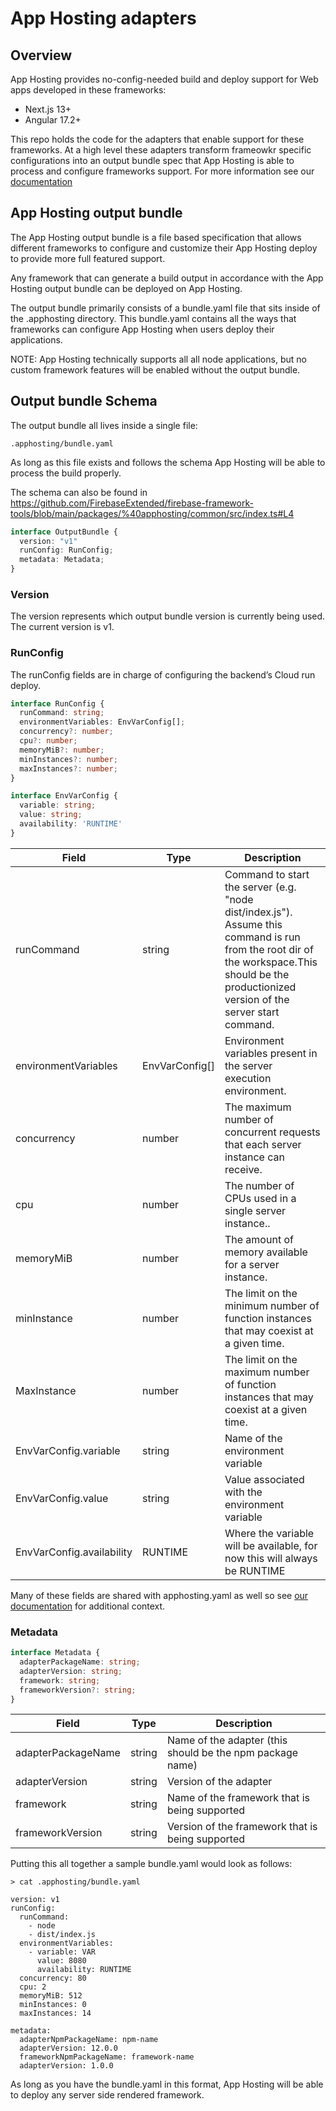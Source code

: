 # App Hosting adapters

## Overview

App Hosting provides no-config-needed build and deploy support for Web apps developed in these frameworks:

* Next.js 13+
* Angular 17.2+

This repo holds the code for the adapters that enable support for these frameworks. At a high level these adapters transform frameowkr specific configurations into an output bundle spec that App Hosting is able to process and configure frameworks support. For more information see our [documentation](https://firebase.google.com/docs/app-hosting/about-app-hosting#frameworks)

## App Hosting output bundle

The App Hosting output bundle is a file based specification that allows different frameworks to configure and customize their App Hosting deploy to provide more full featured support.

Any framework that can generate a build output in accordance with the App Hosting output bundle can be deployed on App Hosting.

The output bundle primarily consists of a bundle.yaml file that sits inside of the .apphosting directory. This bundle.yaml contains all the ways that frameworks can configure App Hosting when users deploy their applications.

NOTE: App Hosting technically supports all all node applications, but no custom framework features will be enabled without the output bundle.

## Output bundle Schema

The output bundle all lives inside a single file:

```shell
.apphosting/bundle.yaml
```

As long as this file exists and follows the schema App Hosting will be able to process the build properly.

The schema can also be found in <https://github.com/FirebaseExtended/firebase-framework-tools/blob/main/packages/%40apphosting/common/src/index.ts#L4>

```typescript
interface OutputBundle {
  version: "v1"
  runConfig: RunConfig;
  metadata: Metadata;
}
```

### Version

The version represents which output bundle version is currently being used. The current version is v1.

### RunConfig

The runConfig fields are in charge of configuring the backend’s Cloud run deploy.

```typescript
interface RunConfig {
  runCommand: string;
  environmentVariables: EnvVarConfig[];
  concurrency?: number;
  cpu?: number;
  memoryMiB?: number;
  minInstances?: number;
  maxInstances?: number;
}

interface EnvVarConfig {
  variable: string;
  value: string;
  availability: 'RUNTIME'
}

```

| Field  | Type | Description |
| ---------- | ------- | - |
| runCommand | string |Command to start the server (e.g. "node dist/index.js"). Assume this command is run from the root dir of the workspace.This should be the productionized version of the server start command. |
| environmentVariables| EnvVarConfig[] | Environment variables present in the server execution environment.|
| concurrency | number | The maximum number of concurrent requests that each server instance can receive.|
| cpu | number |The number of CPUs used in a single server instance.. |
| memoryMiB | number | The amount of memory available for a server instance.|
| minInstance | number |The limit on the minimum number of function instances that may coexist at a given time. |
| MaxInstance | number | The limit on the maximum number of function instances that may coexist at a given time.|
| EnvVarConfig.variable | string |Name of the environment variable |
| EnvVarConfig.value | string |Value associated with the environment variable |
| EnvVarConfig.availability | RUNTIME | Where the variable will be available, for now this will always be RUNTIME |

Many of these fields are shared with apphosting.yaml as well so see [our documentation](https://firebase.google.com/docs/reference/apphosting/rest/v1beta/projects.locations.backends.builds#runconfig) for additional context.

### Metadata

```typescript
interface Metadata {
  adapterPackageName: string;
  adapterVersion: string;
  framework: string;
  frameworkVersion?: string;
}

```

| Field  | Type | Description |
| ---------- | ------- | - |
| adapterPackageName | string |Name of the adapter (this should be the npm package name) |
| adapterVersion| string | Version of the adapter|
| framework | string | Name of the framework that is being supported|
| frameworkVersion | string |Version of the framework that is being supported |

Putting this all together a sample bundle.yaml would look as follows:

```
> cat .apphosting/bundle.yaml

version: v1
runConfig:
  runCommand:
    - node
    - dist/index.js
  environmentVariables:
    - variable: VAR
      value: 8080
      availability: RUNTIME
  concurrency: 80
  cpu: 2
  memoryMiB: 512
  minInstances: 0
  maxInstances: 14
    
metadata:
  adapterNpmPackageName: npm-name
  adapterVersion: 12.0.0
  frameworkNpmPackageName: framework-name
  adapterVersion: 1.0.0

```

As long as you have the bundle.yaml in this format, App Hosting will be able to deploy any server side rendered framework.
